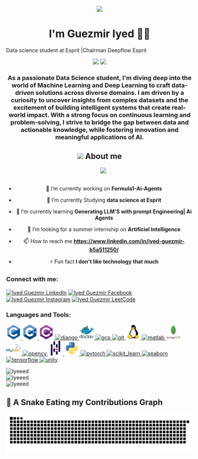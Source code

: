 <p align="center" >                 
<img src="https://readme-typing-svg.herokuapp.com/?lines=Hello,+World+!&center=true&size=30">                                   
  </p>                                                                 
<h1 align="center"> I'm Guezmir Iyed 👋🏽 </h1>                              
Data science student at Esprit |Chairman Deepflow Esprit                            
<div align="center">                    
   
![](https://img.shields.io/github/followers/Iyeeed?color=green&logo=github)
![](https://komarev.com/ghpvc/?username=Iyeeed)  

<h3 align="center">As a passionate Data Science student, I'm diving deep into the world of Machine Learning and Deep Learning to craft data-driven solutions across diverse domains. I am driven by a curiosity to uncover insights from complex datasets and the excitement of building intelligent systems that create real-world impact. With a strong focus on continuous learning and problem-solving, I strive to bridge the gap between data and actionable knowledge, while fostering innovation and meaningful applications of AI.</h3> 



## <picture><img src = "https://github.com/7oSkaaa/7oSkaaa/blob/main/Images/about_me.gif?raw=true" width = 50px></picture> About me

<picture> <img align="right" src="https://github.com/7oSkaaa/7oSkaaa/blob/main/Images/Right_Side.gif?raw=true" width = 250px></picture>

<br><br>

- 🔭 I’m currently working on **Formula1-Ai-Agents**
 
- 🌱 I’m currently Studying **data science at Esprit**
  
- 🔻 I’m currently learning **Generating LLM'S with prompt Engineering| Ai Agents**

- 👯 I’m looking for a summer internship on **Artificiel Intelligence**

- 📫 How to reach me **https://www.linkedin.com/in/iyed-guezmir-b5a511250/**
  
- ⚡ Fun fact **I don't like technology that much**
  
<h3 align="left">Connect with me:</h3>
<p align="left">
<a href="https://www.linkedin.com/in/iyed-guezmir-b5a511250/" target="blank"><img align="center" src="https://raw.githubusercontent.com/rahuldkjain/github-profile-readme-generator/master/src/images/icons/Social/linked-in-alt.svg" alt="Iyed Guezmir LinkedIn" height="30" width="40" /></a>
<a href="https://www.facebook.com/profile.php?id=100023768974538" target="blank"><img align="center" src="https://raw.githubusercontent.com/rahuldkjain/github-profile-readme-generator/master/src/images/icons/Social/facebook.svg" alt="Iyed Guezmir Facebook" height="30" width="40" /></a>
<a href="https://www.instagram.com/iyed_guezmirr/" target="blank"><img align="center" src="https://raw.githubusercontent.com/rahuldkjain/github-profile-readme-generator/master/src/images/icons/Social/instagram.svg" alt="Iyed Guezmir Instagram" height="30" width="40" /></a>
<a href="https://leetcode.com/u/Iyed_guezmir/" target="blank"><img align="center" src="https://raw.githubusercontent.com/rahuldkjain/github-profile-readme-generator/master/src/images/icons/Social/leet-code.svg" alt="Iyed Guezmir LeetCode" height="30" width="40" /></a>
</p>

<h3 align="left">Languages and Tools:</h3>
<p align="left"> <a href="https://www.cprogramming.com/" target="_blank" rel="noreferrer"> <img src="https://raw.githubusercontent.com/devicons/devicon/master/icons/c/c-original.svg" alt="c" width="40" height="40"/> </a> <a href="https://www.w3schools.com/cpp/" target="_blank" rel="noreferrer"> <img src="https://raw.githubusercontent.com/devicons/devicon/master/icons/cplusplus/cplusplus-original.svg" alt="cplusplus" width="40" height="40"/> </a> <a href="https://www.w3schools.com/cs/" target="_blank" rel="noreferrer"> <img src="https://raw.githubusercontent.com/devicons/devicon/master/icons/csharp/csharp-original.svg" alt="csharp" width="40" height="40"/> </a> <a href="https://www.djangoproject.com/" target="_blank" rel="noreferrer"> <img src="https://cdn.worldvectorlogo.com/logos/django.svg" alt="django" width="40" height="40"/> </a> <a href="https://www.docker.com/" target="_blank" rel="noreferrer"> <img src="https://raw.githubusercontent.com/devicons/devicon/master/icons/docker/docker-original-wordmark.svg" alt="docker" width="40" height="40"/> </a> <a href="https://cloud.google.com" target="_blank" rel="noreferrer"> <img src="https://www.vectorlogo.zone/logos/google_cloud/google_cloud-icon.svg" alt="gcp" width="40" height="40"/> </a> <a href="https://git-scm.com/" target="_blank" rel="noreferrer"> <img src="https://www.vectorlogo.zone/logos/git-scm/git-scm-icon.svg" alt="git" width="40" height="40"/> </a> <a href="https://www.linux.org/" target="_blank" rel="noreferrer"> <img src="https://raw.githubusercontent.com/devicons/devicon/master/icons/linux/linux-original.svg" alt="linux" width="40" height="40"/> </a> <a href="https://www.mathworks.com/" target="_blank" rel="noreferrer"> <img src="https://upload.wikimedia.org/wikipedia/commons/2/21/Matlab_Logo.png" alt="matlab" width="40" height="40"/> </a> <a href="https://www.mongodb.com/" target="_blank" rel="noreferrer"> <img src="https://raw.githubusercontent.com/devicons/devicon/master/icons/mongodb/mongodb-original-wordmark.svg" alt="mongodb" width="40" height="40"/> </a> <a href="https://www.mysql.com/" target="_blank" rel="noreferrer"> <img src="https://raw.githubusercontent.com/devicons/devicon/master/icons/mysql/mysql-original-wordmark.svg" alt="mysql" width="40" height="40"/> </a> <a href="https://opencv.org/" target="_blank" rel="noreferrer"> <img src="https://www.vectorlogo.zone/logos/opencv/opencv-icon.svg" alt="opencv" width="40" height="40"/> </a> <a href="https://pandas.pydata.org/" target="_blank" rel="noreferrer"> <img src="https://raw.githubusercontent.com/devicons/devicon/2ae2a900d2f041da66e950e4d48052658d850630/icons/pandas/pandas-original.svg" alt="pandas" width="40" height="40"/> </a> <a href="https://www.python.org" target="_blank" rel="noreferrer"> <img src="https://raw.githubusercontent.com/devicons/devicon/master/icons/python/python-original.svg" alt="python" width="40" height="40"/> </a> <a href="https://pytorch.org/" target="_blank" rel="noreferrer"> <img src="https://www.vectorlogo.zone/logos/pytorch/pytorch-icon.svg" alt="pytorch" width="40" height="40"/> </a> <a href="https://scikit-learn.org/" target="_blank" rel="noreferrer"> <img src="https://upload.wikimedia.org/wikipedia/commons/0/05/Scikit_learn_logo_small.svg" alt="scikit_learn" width="40" height="40"/> </a> <a href="https://seaborn.pydata.org/" target="_blank" rel="noreferrer"> <img src="https://seaborn.pydata.org/_images/logo-mark-lightbg.svg" alt="seaborn" width="40" height="40"/> </a> <a href="https://www.tensorflow.org" target="_blank" rel="noreferrer"> <img src="https://www.vectorlogo.zone/logos/tensorflow/tensorflow-icon.svg" alt="tensorflow" width="40" height="40"/> </a> <a href="https://unity.com/" target="_blank" rel="noreferrer"> <img src="https://www.vectorlogo.zone/logos/unity3d/unity3d-icon.svg" alt="unity" width="40" height="40"/> </a> </p>

</div>

<img  src="https://github-readme-stats.vercel.app/api/top-langs?username=Iyeeed&show_icons=true&locale=en&layout=compact&theme=react&border_color=61dafb&hide_border=true" alt="Iyeeed" />

<br/>

<img class="center" src="https://github-readme-stats.vercel.app/api?username=Iyeeed&show_icons=true&theme=react&border_color=61dafb&hide_border=true" alt="Iyeeed" />


<br/>

<img class="center" src="https://github-readme-streak-stats.herokuapp.com/?user=Iyeeed&theme=react&border=61dafb&hide_border=true" alt="Iyeeed" />

<br/>


## 🐍 A Snake Eating my Contributions Graph
	
<p align = "center">
	<img src = "https://github.com/7oSkaaa/7oSkaaa/blob/output/github-contribution-grid-snake.svg?" alt = "Snake Game"/>
</p>


